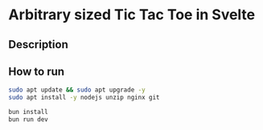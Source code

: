# Arbitrary sized Tic Tac Toe in Svelte

## Description



## How to run

```bash
sudo apt update && sudo apt upgrade -y
sudo apt install -y nodejs unzip nginx git

bun install
bun run dev
```
